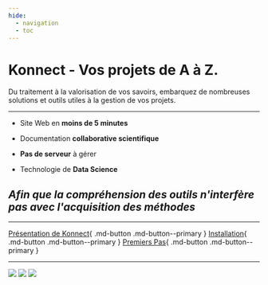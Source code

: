 ```yaml
---
hide:
  - navigation
  - toc
---
```



# **Konnect** - Vos projets de A à Z.



Du traitement à la valorisation de vos savoirs, embarquez de nombreuses solutions et outils utiles à la gestion de vos projets.

---

* Site Web en **moins de 5 minutes**

* Documentation **collaborative scientifique**

* **Pas de serveur** à gérer

* Technologie de **Data Science**

## *Afin que la compréhension des outils n'interfère pas avec l'acquisition des méthodes*

---



[Présentation de Konnect](#){ .md-button .md-button--primary } [Installation](#){ .md-button .md-button--primary } [Premiers Pas](#){ .md-button .md-button--primary }

---





![](https://img.shields.io/badge/Maintenu-Oui-success.svg) ![](https://img.shields.io/github/languages/top/Konsilion/Konnect?style=?style=for-the-badge) ![](https://img.shields.io/github/repo-size/Konsilion/Konnect?style=?style=for-the-badge)


<style>
  .md-content__button {
    display: none;
  }
</style>
